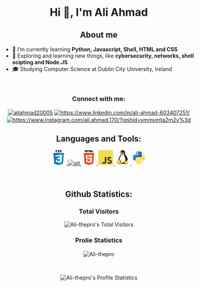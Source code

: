 <h1 align="center">Hi 👋, I'm Ali Ahmad</h1>
<h2 align="center">About me</h2>


- 🌱 I’m currently learning **Python, Javascript, Shell, HTML and CSS**
- 🤔 Exploring and learning new things, like **cybersecurity, networks, shell scipting and Node.JS**
- 🎓 Studying Computer Science at Dublin City University, Ireland

<br>
<h3 align="center">Connect with me:</h3>
<p align="center">
<a href="https://twitter.com/aliahmad20005" target="blank"><img align="center" src="https://raw.githubusercontent.com/rahuldkjain/github-profile-readme-generator/master/src/images/icons/Social/twitter.svg" alt="aliahmad20005" height="30" width="40" /></a>
<a href="https://www.linkedin.com/in/ali-ahmad-603407251/" target="blank"><img align="center" src="https://raw.githubusercontent.com/rahuldkjain/github-profile-readme-generator/master/src/images/icons/Social/linked-in-alt.svg" alt="https://www.linkedin.com/in/ali-ahmad-603407251/" height="30" width="40" /></a>
<a href="https://instagram.com/https://www.instagram.com/ali.ahmad.170/?igshid=ymmymta2m2y%3d" target="blank"><img align="center" src="https://raw.githubusercontent.com/rahuldkjain/github-profile-readme-generator/master/src/images/icons/Social/instagram.svg" alt="https://www.instagram.com/ali.ahmad.170/?igshid=ymmymta2m2y%3d" height="30" width="40" /></a>
</p>


<h2 align="center">Languages and Tools:</h2>
<p align="center"> 
    <a href="https://www.w3schools.com/css/" target="_blank" rel="noreferrer"> <img src="https://raw.githubusercontent.com/devicons/devicon/master/icons/css3/css3-original-wordmark.svg" alt="css3" width="40" height="40"/> </a> 
    <a href="https://git-scm.com/" target="_blank" rel="noreferrer"> <img src="https://www.vectorlogo.zone/logos/git-scm/git-scm-icon.svg" alt="git" width="40" height="40"/> </a>
    <a href="https://www.w3.org/html/" target="_blank" rel="noreferrer"> <img src="https://raw.githubusercontent.com/devicons/devicon/master/icons/html5/html5-original-wordmark.svg" alt="html5" width="40" height="40"/> </a> 
    <a href="https://developer.mozilla.org/en-US/docs/Web/JavaScript" target="_blank" rel="noreferrer"> <img src="https://raw.githubusercontent.com/devicons/devicon/master/icons/javascript/javascript-original.svg" alt="javascript" width="40" height="40"/> </a> 
    <a href="https://www.linux.org/" target="_blank" rel="noreferrer"> <img src="https://raw.githubusercontent.com/devicons/devicon/master/icons/linux/linux-original.svg" alt="linux" width="40" height="40"/> </a> 
    <a href="https://www.python.org" target="_blank" rel="noreferrer"> <img src="https://raw.githubusercontent.com/devicons/devicon/master/icons/python/python-original.svg" alt="python" width="40" height="40"/> </a> 
</p>
<br>

<h2 align="center">Github Statistics:</h2>

<h3 align="center">Total Visitors</h3>

<p align="center"><img src="https://profile-counter.glitch.me/{Ali-thepro}/count.svg" alt="Ali-thepro's Total Visitors" /></p>

<h3 align="center">Prolie Statistics</h3>

<p align="center"><img align="center"
    src="https://github-readme-stats.vercel.app/api?username=Ali-thepro&include_all_commits=true&count_private=true&show_icons=true&line_height=20&title_color=7A7ADB&icon_color=2234AE&text_color=D3D3D3&bg_color=0,000000,130F40" width="450"
    alt="Ali-thepro" 
    bg_color=#808080/></p>


<br>

<p align="center"><img src="https://github-readme-stats.vercel.app/api/top-langs?username=0xabdulkhalid&show_icons=true&locale=en&layout=compact&line_height=20&title_color=7A7ADB&icon_color=2234AE&text_color=D3D3D3&bg_color=0,000000,130F40" width="375"  alt="Ali-thepro's Profile Statistics"/></p>



